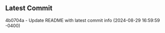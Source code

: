 
## Latest Commit
4b0704a - Update README with latest commit info (2024-08-29 16:59:59 -0400) <Yunxi-Zhou>
